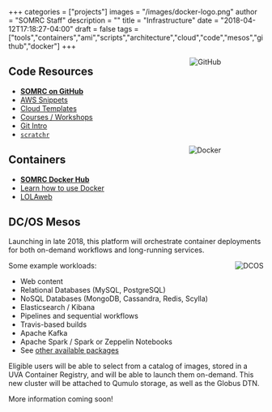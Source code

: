 +++
categories = ["projects"]
images = "/images/docker-logo.png"
author = "SOMRC Staff"
description = ""
title = "Infrastructure"
date = "2018-04-12T17:18:27-04:00"
draft = false
tags = ["tools","containers","ami","scripts","architecture","cloud","code","mesos","github","docker"]
+++

<img align="right" alt="GitHub" style="max-height:80px;padding-right:6em;" src="/images/octocat-logo.png">

## Code Resources

* [**SOMRC on GitHub**](https://github.com/uvasomrc/)
* [AWS Snippets](https://github.com/uvasomrc/aws-snippets)
* [Cloud Templates](https://github.com/uvasomrc/cloud-templates)
* [Courses / Workshops](https://github.com/uvasomrc/courses)
* [Git Intro](https://github.com/uvasomrc/git-intro-somrc)
* [`scratchr`](https://github.com/uvasomrc/scratchr)

<img align="right" alt="Docker" style="max-height:80px;padding-right:6em;" src="/images/docker-logo.png">

## Containers

* [**SOMRC Docker Hub**](https://hub.docker.com/u/somrc/dashboard/)
* [Learn how to use Docker](https://github.com/uvasomrc/courses/blob/master/workshops/docker/README.md)
* [LOLAweb](https://hub.docker.com/r/databio/lolaweb/)

## DC/OS Mesos

Launching in late 2018, this platform will orchestrate container deployments for both on-demand workflows and long-running services.

<img align="right" alt="DCOS" style="max-width:34%;" src="/images/dcos-logo.png">
Some example workloads:

* Web content
* Relational Databases (MySQL, PostgreSQL)
* NoSQL Databases (MongoDB, Cassandra, Redis, Scylla)
* Elasticsearch / Kibana
* Pipelines and sequential workflows
* Travis-based builds
* Apache Kafka 
* Apache Spark / Spark or Zeppelin Notebooks
* See [other available packages](https://universe.dcos.io/#/packages)

Eligible users will be able to select from a catalog of images, stored in a UVA Container Registry, and will be able to launch them on-demand. This new cluster will be attached to Qumulo storage, as well as the Globus DTN.

More information coming soon!
